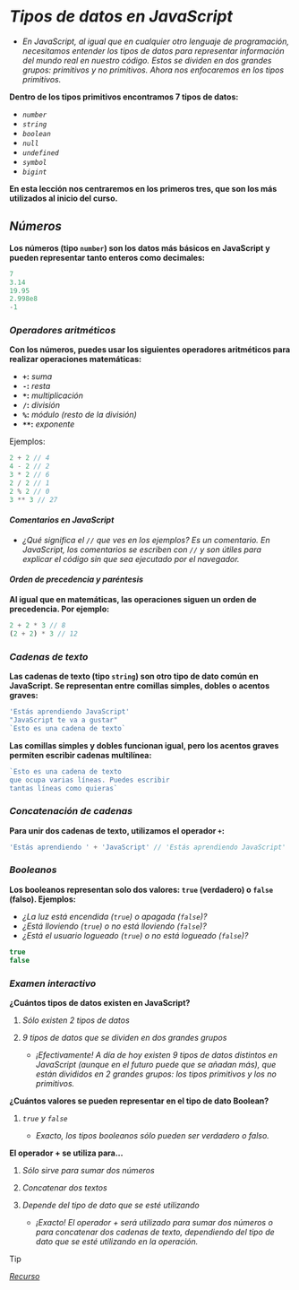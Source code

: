 <!-- Autor: Daniel Benjamin Perez Morales -->
<!-- GitHub: https://github.com/DanielPerezMoralesDev13 -->
<!-- Correo electrónico: danielperezdev@proton.me -->

# ***Tipos de datos en JavaScript***

- *En JavaScript, al igual que en cualquier otro lenguaje de programación, necesitamos entender los tipos de datos para representar información del mundo real en nuestro código. Estos se dividen en dos grandes grupos: primitivos y no primitivos. Ahora nos enfocaremos en los tipos primitivos.*

**Dentro de los tipos primitivos encontramos 7 tipos de datos:**

- *`number`*
- *`string`*
- *`boolean`*
- *`null`*
- *`undefined`*
- *`symbol`*
- *`bigint`*

**En esta lección nos centraremos en los primeros tres, que son los más utilizados al inicio del curso.**

## ***Números***

**Los números (tipo `number`) son los datos más básicos en JavaScript y pueden representar tanto enteros como decimales:**

```javascript
7
3.14
19.95
2.998e8
-1
```

### ***Operadores aritméticos***

**Con los números, puedes usar los siguientes operadores aritméticos para realizar operaciones matemáticas:**

- **`+`:** *suma*
- **`-`:** *resta*
- **`*`:** *multiplicación*
- **`/`:** *división*
- **`%`:** *módulo (resto de la división)*
- **`**`:** *exponente*

Ejemplos:

```javascript
2 + 2 // 4
4 - 2 // 2
3 * 2 // 6
2 / 2 // 1
2 % 2 // 0
3 ** 3 // 27
```

#### ***Comentarios en JavaScript***

- *¿Qué significa el `//` que ves en los ejemplos? Es un comentario. En JavaScript, los comentarios se escriben con `//` y son útiles para explicar el código sin que sea ejecutado por el navegador.*

#### ***Orden de precedencia y paréntesis***

**Al igual que en matemáticas, las operaciones siguen un orden de precedencia. Por ejemplo:**

```javascript
2 + 2 * 3 // 8
(2 + 2) * 3 // 12
```

### ***Cadenas de texto***

**Las cadenas de texto (tipo `string`) son otro tipo de dato común en JavaScript. Se representan entre comillas simples, dobles o acentos graves:**

```javascript
'Estás aprendiendo JavaScript'
"JavaScript te va a gustar"
`Esto es una cadena de texto`
```

**Las comillas simples y dobles funcionan igual, pero los acentos graves permiten escribir cadenas multilínea:**

```javascript
`Esto es una cadena de texto
que ocupa varias líneas. Puedes escribir
tantas líneas como quieras`
```

### ***Concatenación de cadenas***

**Para unir dos cadenas de texto, utilizamos el operador `+`:**

```javascript
'Estás aprendiendo ' + 'JavaScript' // 'Estás aprendiendo JavaScript'
```

### ***Booleanos***

**Los booleanos representan solo dos valores: `true` (verdadero) o `false` (falso). Ejemplos:**

- *¿La luz está encendida (`true`) o apagada (`false`)?*
- *¿Está lloviendo (`true`) o no está lloviendo (`false`)?*
- *¿Está el usuario logueado (`true`) o no está logueado (`false`)?*

```javascript
true
false
```

### ***Examen interactivo***

**¿Cuántos tipos de datos existen en JavaScript?**

1. *Sólo existen 2 tipos de datos*
2. *9 tipos de datos que se dividen en dos grandes grupos*

    - *¡Efectivamente! A día de hoy existen 9 tipos de datos distintos en JavaScript (aunque en el futuro puede que se añadan más), que están divididos en 2 grandes grupos: los tipos primitivos y los no primitivos.*

**¿Cuántos valores se pueden representar en el tipo de dato Boolean?**

1. *`true` y `false`*

    - *Exacto, los tipos booleanos sólo pueden ser verdadero o falso.*

**El operador + se utiliza para...**

1. *Sólo sirve para sumar dos números*
2. *Concatenar dos textos*
3. *Depende del tipo de dato que se esté utilizando*

    - *¡Exacto! El operador + será utilizado para sumar dos números o para concatenar dos cadenas de texto, dependiendo del tipo de dato que se esté utilizando en la operación.*

> [!TIP]
> *[Recurso](https://www.aprendejavascript.dev/clase/introduccion/tipos-de-datos "https://www.aprendejavascript.dev/clase/introduccion/tipos-de-datos")*
